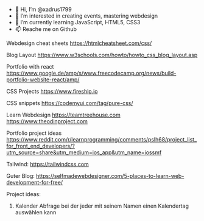 - 👋 Hi, I’m @xadrus1799
- 👀 I’m interested in creating events, mastering webdesign 
- 🌱 I’m currently learning JavaScript, HTML5, CSS3
- 📫 Reache me on Github


Webdesign cheat sheets 
https://htmlcheatsheet.com/css/


Blog Layout
https://www.w3schools.com/howto/howto_css_blog_layout.asp


Portfolio with react 
https://www.google.de/amp/s/www.freecodecamp.org/news/build-portfolio-website-react/amp/


CSS Projects 
https://www.fireship.io 

CSS snippets 
https://codemyui.com/tag/pure-css/

Learn Webdesign 
https://teamtreehouse.com
https://www.theodinproject.com

Portfolio project ideas 
https://www.reddit.com/r/learnprogramming/comments/pslh68/project_list_for_front_end_developers/?utm_source=share&utm_medium=ios_app&utm_name=iossmf

Tailwind:
https://tailwindcss.com

Guter Blog: 
https://selfmadewebdesigner.com/5-places-to-learn-web-development-for-free/

Project ideas: 

1. Kalender Abfrage bei der jeder mit seinem Namen einen Kalendertag auswählen kann 



<!---
xadrus1799/xadrus1799 is a ✨ special ✨ repository because its `README.md` (this file) appears on your GitHub profile.
You can click the Preview link to take a look at your changes.
--->
